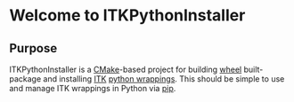 # Welcome to ITKPythonInstaller

## Purpose

ITKPythonInstaller is a [CMake](http://cmake.org)-based project for building [wheel](https://wheel.readthedocs.org/en/latest/) built-package and installing [ITK](http://itk.org) [python wrappings](http://kitware.com/blog/home/post/888). This should be simple to use and manage ITK wrappings in Python via [pip](https://github.com/pypa/pip).
